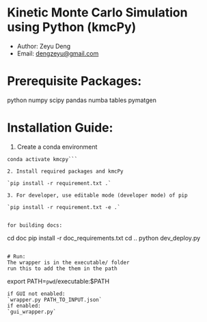 # Kinetic Monte Carlo Simulation using Python (kmcPy)
- Author: Zeyu Deng
- Email: dengzeyu@gmail.com

# Prerequisite Packages:
python numpy scipy pandas numba tables pymatgen

# Installation Guide:
1. Create a conda environment

```conda create -n kmcpy python=3.8 hdf5 wxpython -c conda-forge
conda activate kmcpy```

2. Install required packages and kmcPy

`pip install -r requirement.txt .`

3. For developer, use editable mode (developer mode) of pip

`pip install -r requirement.txt -e .`


for building docs:
```
cd doc
pip install -r doc_requirements.txt
cd ..
python dev_deploy.py
```

# Run:
The wrapper is in the executable/ folder
run this to add the them in the path
```
export PATH=`pwd`/executable:$PATH
```
if GUI not enabled:
`wrapper.py PATH_TO_INPUT.json`
if enabled:
`gui_wrapper.py` 


